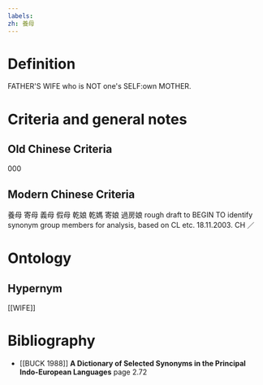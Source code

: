 ```yaml
---
labels: 
zh: 養母 
---
```


# Definition
FATHER'S WIFE who is NOT one's SELF:own MOTHER.
# Criteria and general notes
## Old Chinese Criteria
000
## Modern Chinese Criteria
養母
寄母
義母
假母
乾娘
乾媽
寄娘
過房娘
rough draft to BEGIN TO identify synonym group members for analysis, based on CL etc. 18.11.2003. CH ／
# Ontology

## Hypernym
[[WIFE]]
# Bibliography
- [[BUCK 1988]]
**A Dictionary of Selected Synonyms in the Principal Indo-European Languages** page 2.72
